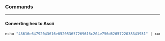 ### Commands

---

#### Converting hex to Ascii

```py
echo "43616e64792043616e652053657269616c204e756d6265722038343931" | xxd -r -p
```

